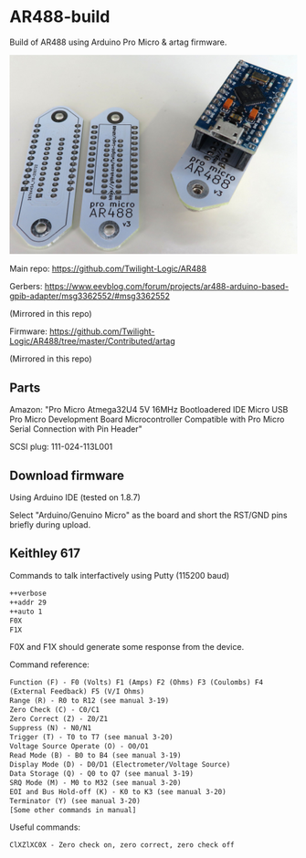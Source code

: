 # AR488-build

Build of AR488 using Arduino Pro Micro & artag firmware.

![PCBs](PCBs.jpg)

Main repo: https://github.com/Twilight-Logic/AR488

Gerbers: https://www.eevblog.com/forum/projects/ar488-arduino-based-gpib-adapter/msg3362552/#msg3362552

(Mirrored in this repo)

Firmware: https://github.com/Twilight-Logic/AR488/tree/master/Contributed/artag

(Mirrored in this repo)

## Parts

Amazon: "Pro Micro Atmega32U4 5V 16MHz Bootloadered IDE Micro USB Pro Micro Development Board Microcontroller Compatible with Pro Micro Serial Connection with Pin Header"

SCSI plug: 111-024-113L001

## Download firmware

Using Arduino IDE (tested on 1.8.7)

Select "Arduino/Genuino Micro" as the board and short the RST/GND pins briefly during upload.

## Keithley 617

Commands to talk interfactively using Putty (115200 baud)

```
++verbose
++addr 29
++auto 1
F0X
F1X
```

F0X and F1X should generate some response from the device.

Command reference:

```
Function (F) - F0 (Volts) F1 (Amps) F2 (Ohms) F3 (Coulombs) F4 (External Feedback) F5 (V/I Ohms)
Range (R) - R0 to R12 (see manual 3-19)
Zero Check (C) - C0/C1
Zero Correct (Z) - Z0/Z1
Suppress (N) - N0/N1
Trigger (T) - T0 to T7 (see manual 3-20)
Voltage Source Operate (O) - O0/O1
Read Mode (B) - B0 to B4 (see manual 3-19)
Display Mode (D) - D0/D1 (Electrometer/Voltage Source)
Data Storage (Q) - Q0 to Q7 (see manual 3-19)
SRQ Mode (M) - M0 to M32 (see manual 3-20)
EOI and Bus Hold-off (K) - K0 to K3 (see manual 3-20)
Terminator (Y) (see manual 3-20)
[Some other commands in manual]
```

Useful commands:

```
ClXZlXC0X - Zero check on, zero correct, zero check off
```
